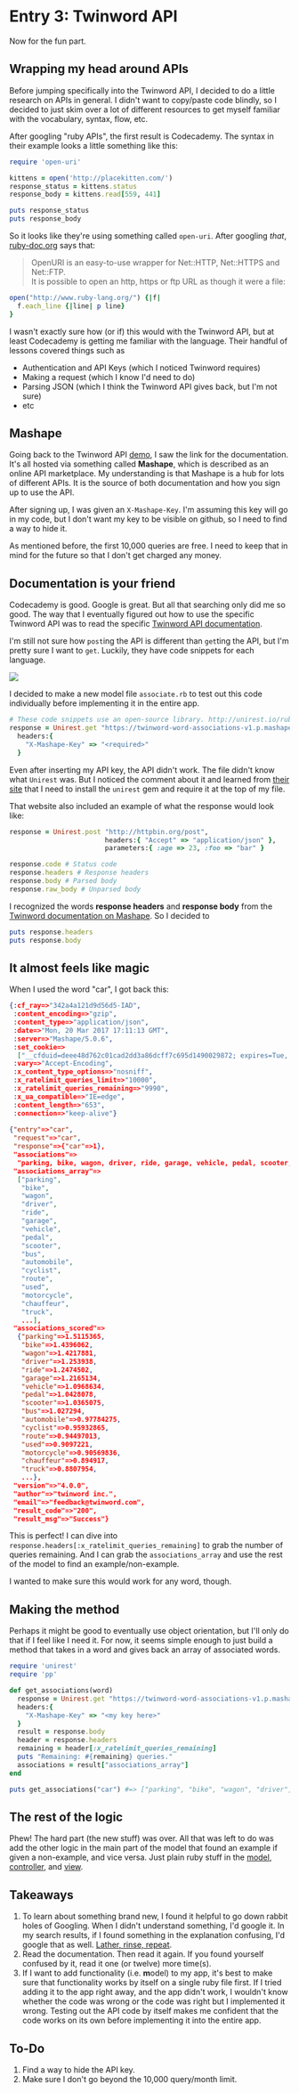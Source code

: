 # Entry 3: Twinword API

Now for the fun part.

## Wrapping my head around APIs

Before jumping specifically into the Twinword API, I decided to do a little research on APIs in general.  I didn't want to copy/paste code blindly, so I decided to just skim over a lot of different resources to get myself familiar with the vocabulary, syntax, flow, etc.

After googling "ruby APIs", the first result is Codecademy. The syntax in their example looks a little something like this:

```ruby
require 'open-uri'

kittens = open('http://placekitten.com/')
response_status = kittens.status
response_body = kittens.read[559, 441]

puts response_status
puts response_body
```

So it looks like they're using something called `open-uri`.  After googling *that*, [ruby-doc.org](https://ruby-doc.org/stdlib-2.1.0/libdoc/open-uri/rdoc/OpenURI.html) says that:
>OpenURI is an easy-to-use wrapper for Net::HTTP, Net::HTTPS and Net::FTP.  
>It is possible to open an http, https or ftp URL as though it were a file:

```ruby
open("http://www.ruby-lang.org/") {|f|
  f.each_line {|line| p line}
}
```

I wasn't exactly sure how (or if) this would with the Twinword API, but at least Codecademy is getting me familiar with the language.  Their handful of lessons covered things such as 
- Authentication and API Keys (which I noticed Twinword requires)
- Making a request (which I know I'd need to do)
- Parsing JSON (which I think the Twinword API gives back, but I'm not sure)
- etc

## Mashape

Going back to the Twinword API [demo](https://www.twinword.com/api/word-associations.php), I saw the link for the documentation.  It's all hosted via something called **Mashape**, which is described as an online API marketplace.  My understanding is that Mashape is a hub for lots of different APIs. It is the source of both documentation and how you sign up to use the API.  

After signing up, I was given an `X-Mashape-Key`.  I'm assuming this key will go in my code, but I don't want my key to be visible on github, so I need to find a way to hide it.

As mentioned before, the first 10,000 queries are free.  I need to keep that in mind for the future so that I don't get charged any money.

## Documentation is your friend

Codecademy is good. Google is great. But all that searching only did me so good. The way that I eventually figured out how to use the specific Twinword API was to read the specific [Twinword API documentation](https://market.mashape.com/twinword/word-associations#word-associations-get).

I'm still not sure how `post`ing the API is different than `get`ting the API, but I'm pretty sure I want to `get`.  Luckily, they have code snippets for each language.

<img src="../images/03-documentation-languages" />

I decided to make a new model file `associate.rb` to test out this code individually before implementing it in the entire app.

```ruby
# These code snippets use an open-source library. http://unirest.io/ruby
response = Unirest.get "https://twinword-word-associations-v1.p.mashape.com/associations/?entry=sound",
  headers:{
    "X-Mashape-Key" => "<required>"
  }
```

Even after inserting my API key, the API didn't work. The file didn't know what `Unirest` was. But I noticed the comment about it and learned from [their site](http://unirest.io/ruby) that I need to install the `unirest` gem and require it at the top of my file.

That website also included an example of what the response would look like:

```ruby
response = Unirest.post "http://httpbin.org/post", 
                        headers:{ "Accept" => "application/json" }, 
                        parameters:{ :age => 23, :foo => "bar" }

response.code # Status code
response.headers # Response headers
response.body # Parsed body
response.raw_body # Unparsed body
```

I recognized the words **response headers** and **response body** from the [Twinword documentation on Mashape](https://market.mashape.com/twinword/word-associations#word-associations-get).  So I decided to

```ruby
puts response.headers
puts response.body
```

## It almost feels like magic

When I used the word "car", I got back this:

```json
{:cf_ray=>"342a4a121d9d56d5-IAD",
 :content_encoding=>"gzip",
 :content_type=>"application/json",
 :date=>"Mon, 20 Mar 2017 17:11:13 GMT",
 :server=>"Mashape/5.0.6",
 :set_cookie=>
  ["__cfduid=deee48d762c01cad2dd3a86dcff7c695d1490029872; expires=Tue, 20-Mar-18 17:11:12 GMT; path=/; domain=.twinword.com; HttpOnly"],
 :vary=>"Accept-Encoding",
 :x_content_type_options=>"nosniff",
 :x_ratelimit_queries_limit=>"10000",
 :x_ratelimit_queries_remaining=>"9990",
 :x_ua_compatible=>"IE=edge",
 :content_length=>"653",
 :connection=>"keep-alive"}
 
{"entry"=>"car",
 "request"=>"car",
 "response"=>{"car"=>1},
 "associations"=>
  "parking, bike, wagon, driver, ride, garage, vehicle, pedal, scooter, bus, automobile, cyclist, route, used, motorcycle, chauffeur, truck, traffic, drive, motorist, transporter, taxi, driveway, trucker, road, limousine, bicycle, surrey, motorcade, jalopy",
 "associations_array"=>
  ["parking",
   "bike",
   "wagon",
   "driver",
   "ride",
   "garage",
   "vehicle",
   "pedal",
   "scooter",
   "bus",
   "automobile",
   "cyclist",
   "route",
   "used",
   "motorcycle",
   "chauffeur",
   "truck",
   ...],
 "associations_scored"=>
  {"parking"=>1.5115365,
   "bike"=>1.4396062,
   "wagon"=>1.4217881,
   "driver"=>1.253938,
   "ride"=>1.2474502,
   "garage"=>1.2165134,
   "vehicle"=>1.0968634,
   "pedal"=>1.0428078,
   "scooter"=>1.0365075,
   "bus"=>1.027294,
   "automobile"=>0.97784275,
   "cyclist"=>0.95932865,
   "route"=>0.94497013,
   "used"=>0.9097221,
   "motorcycle"=>0.90569836,
   "chauffeur"=>0.894917,
   "truck"=>0.8807954,
   ...},
 "version"=>"4.0.0",
 "author"=>"twinword inc.",
 "email"=>"feedback@twinword.com",
 "result_code"=>"200",
 "result_msg"=>"Success"}
```

This is perfect! I can dive into `response.headers[:x_ratelimit_queries_remaining]` to grab the number of queries remaining.  And I can grab the `associations_array` and use the rest of the model to find an example/non-example.

I wanted to make sure this would work for any word, though.

## Making the method

Perhaps it might be good to eventually use object orientation, but I'll only do that if I feel like I need it.  For now, it seems simple enough to just build a method that takes in a word and gives back an array of associated words.  

```ruby
require 'unirest'
require 'pp'

def get_associations(word)
  response = Unirest.get "https://twinword-word-associations-v1.p.mashape.com/associations/?entry=#{word}",
  headers:{
    "X-Mashape-Key" => "<my key here>"
  }
  result = response.body
  header = response.headers
  remaining = header[:x_ratelimit_queries_remaining]
  puts "Remaining: #{remaining} queries."
  associations = result["associations_array"]
end

puts get_associations("car") #=> ["parking", "bike", "wagon", "driver", "ride", "garage", "vehicle", "pedal", "scooter", etc...
```

## The rest of the logic

Phew!  The hard part (the new stuff) was over.  All that was left to do was add the other logic in the main part of the model that found an example if given a non-example, and vice versa.  Just plain ruby stuff in the [model](https://github.com/brianmueller/green-glass-door/blob/3e49748d6b058fbaa19bb8a034fc4daca754158a/models/model.rb), [controller](https://github.com/brianmueller/green-glass-door/blob/3e49748d6b058fbaa19bb8a034fc4daca754158a/application_controller.rb), and [view](https://github.com/brianmueller/green-glass-door/blob/3e49748d6b058fbaa19bb8a034fc4daca754158a/views/stage1.erb).

## Takeaways

1. To learn about something brand new, I found it helpful to go down rabbit holes of Googling.  When I didn't understand something, I'd google it.  In my search results, if I found something in the explanation confusing, I'd google that as well.  [Lather, rinse, repeat](https://en.wikipedia.org/wiki/Lather,_rinse,_repeat).
2. Read the documentation. Then read it again. If you found yourself confused by it, read it one (or twelve) more time(s).
3. If I want to add functionality (i.e. **m**odel) to my app, it's best to make sure that functionality works by itself on a single ruby file first. If I tried adding it to the app right away, and the app didn't work, I wouldn't know whether the code was wrong or the code was right but I implemented it wrong. Testing out the API code by itself makes me confident that the code works on its own before implementing it into the entire app.


## To-Do
1. Find a way to hide the API key.
2. Make sure I don't go beyond the 10,000 query/month limit.
